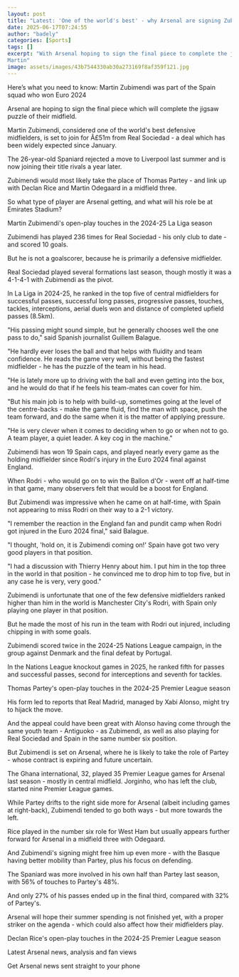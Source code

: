 ```yaml
---
layout: post
title: "Latest: 'One of the world's best' - why Arsenal are signing Zubimendi"
date: 2025-06-17T07:24:55
author: "badely"
categories: [Sports]
tags: []
excerpt: "With Arsenal hoping to sign the final piece to complete the jigsaw puzzle of their midfield, BBC Sport looks at what they would be getting with
Martin"
image: assets/images/43b7544330ab30a273169f8af359f121.jpg
---
```


Here’s what you need to know: Martin Zubimendi was part of the Spain squad who won Euro 2024

Arsenal are hoping to sign the final piece which will complete the jigsaw puzzle of their midfield.

Martin Zubimendi, considered one of the world's best defensive midfielders, is set to join for Â£51m from Real Sociedad - a deal which has been widely expected since January.

The 26-year-old Spaniard rejected a move to Liverpool last summer and is now joining their title rivals a year later.

Zubimendi would most likely take the place of Thomas Partey - and link up with Declan Rice and Martin Odegaard in a midfield three.

So what type of player are Arsenal getting, and what will his role be at Emirates Stadium?

Martin Zubimendi's open-play touches in the 2024-25 La Liga season

Zubimendi has played 236 times for Real Sociedad - his only club to date - and scored 10 goals.

But he is not a goalscorer, because he is primarily a defensive midfielder.

Real Sociedad played several formations last season, though mostly it was a 4-1-4-1 with Zubimendi as the pivot.

In La Liga in 2024-25, he ranked in the top five of central midfielders for successful passes, successful long passes, progressive passes, touches, tackles, interceptions, aerial duels won and distance of completed upfield passes (8.5km).

"His passing might sound simple, but he generally chooses well the one pass to do," said Spanish journalist Guillem Balague.

"He hardly ever loses the ball and that helps with fluidity and team confidence. He reads the game very well, without being the fastest midfielder - he has the puzzle of the team in his head. 

"He is lately more up to driving with the ball and even getting into the box, and he would do that if he feels his team-mates can cover for him. 

"But his main job is to help with build-up, sometimes going at the level of the centre-backs - make the game fluid, find the man with space, push the team forward, and do the same when it is the matter of applying pressure. 

"He is very clever when it comes to deciding when to go or when not to go. A team player, a quiet leader. A key cog in the machine."

Zubimendi has won 19 Spain caps, and played nearly every game as the holding midfielder since Rodri's injury in the Euro 2024 final against England.

When Rodri - who would go on to win the Ballon d'Or - went off at half-time in that game, many observers felt that would be a boost for England.

But Zubimendi was impressive when he came on at half-time, with Spain not appearing to miss Rodri on their way to a 2-1 victory.

"I remember the reaction in the England fan and pundit camp when Rodri got injured in the Euro 2024 final," said Balague. 

"I thought, 'hold on, it is Zubimendi coming on!' Spain have got two very good players in that position. 

"I had a discussion with Thierry Henry about him. I put him in the top three in the world in that position - he convinced me to drop him to top five, but in any case he is very, very good."

Zubimendi is unfortunate that one of the few defensive midfielders ranked higher than him in the world is Manchester City's Rodri, with Spain only playing one player in that position.

But he made the most of his run in the team with Rodri out injured, including chipping in with some goals.

Zubimendi scored twice in the 2024-25 Nations League campaign, in the group against Denmark and the final defeat by Portugal.

In the Nations League knockout games in 2025, he ranked fifth for passes and successful passes, second for interceptions and seventh for tackles. 

Thomas Partey's open-play touches in the 2024-25 Premier League season

His form led to reports that Real Madrid, managed by Xabi Alonso, might try to hijack the move.

And the appeal could have been great with Alonso having come through the same youth team - Antiguoko - as Zubimendi, as well as also playing for Real Sociedad and Spain in the same number six position.

But Zubimendi is set on Arsenal, where he is likely to take the role of Partey - whose contract is expiring and future uncertain.

The Ghana international, 32, played 35 Premier League games for Arsenal last season - mostly in central midfield. Jorginho, who has left the club, started nine Premier League games.

While Partey drifts to the right side more for Arsenal (albeit including games at right-back), Zubimendi tended to go both ways - but more towards the left.

Rice played in the number six role for West Ham but usually appears further forward for Arsenal in a midfield three with Odegaard.

And Zubimendi's signing might free him up even more - with the Basque having better mobility than Partey, plus his focus on defending.

The Spaniard was more involved in his own half than Partey last season, with 56% of touches to Partey's 48%.

And only 27% of his passes ended up in the final third, compared with 32% of Partey's.

Arsenal will hope their summer spending is not finished yet, with a proper striker on the agenda - which could also affect how their midfielders play.

Declan Rice's open-play touches in the 2024-25 Premier League season

Latest Arsenal news, analysis and fan views

Get Arsenal news sent straight to your phone

